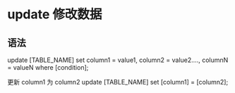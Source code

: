 # update 修改数据

## 语法

update [TABLE_NAME] set column1 = value1, column2 = value2...., columnN = valueN where [condition];

更新 column1 为 column2
update [TABLE_NAME] set [column1] = [column2];
